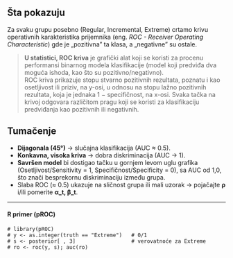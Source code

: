 ## Šta pokazuju

Za svaku grupu posebno (Regular, Incremental, Extreme) crtamo krivu
operativnih karakteristika prijemnika (eng. *ROC - Receiver Operating
Characteristic*) gde je „pozitivna” ta klasa, a „negativne” su ostale.

> **U statistici, ROC kriva** je grafički alat koji se koristi za
> procenu performansi binarnog modela klasifikacije (model koji predviđa
> dva moguća ishoda, kao što su pozitivno/negativno).  
> ROC kriva prikazuje stopu stvarno pozitivnih rezultata, poznatu i kao
> osetljivost ili priziv, na y-osi, u odnosu na stopu lažno pozitivnih
> rezultata, koja je jednaka 1 − specifičnost, na x-osi. Svaka tačka na
> krivoj odgovara različitom pragu koji se koristi za klasifikaciju
> predviđanja kao pozitivnih ili negativnih.

## Tumačenje

- **Dijagonala (45°)** → slučajna klasifikacija (AUC ≈ 0.5).
- **Konkavna, visoka kriva** → dobra diskriminacija (AUC → 1).
- **Savršen model** bi dostigao tačku u gornjem levom uglu grafika
  (Osetljivost/Sensitivity = 1, Specifičnost/Specificity = 0), sa AUC od
  1,0, što znači besprekornu diskriminaciju između grupa.
- Slaba ROC (≈ 0.5) ukazuje na sličnost grupa ili mali uzorak →
  pojačajte **ρ** i/ili pomerite **α\_t, β\_t**.

------------------------------------------------------------------------

#### R primer (pROC)

    # library(pROC)
    # y <- as.integer(truth == "Extreme")   # 0/1
    # s <- posterior[ , 3]                  # verovatnoće za Extreme
    # ro <- roc(y, s); auc(ro)
